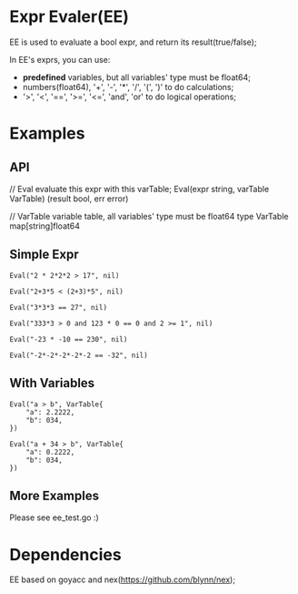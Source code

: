 # Expr Evaler(EE)
EE is used to evaluate a bool expr, and return its result(true/false);

In EE's exprs, you can use:

+ <b>predefined</b> variables, but all variables' type must be float64;
+ numbers(float64), '+', '-', '*', '/', '(', ')' to do calculations;
+ '>', '<', '==', '>=', '<=', 'and', 'or' to do logical operations;

# Examples
## API
// Eval evaluate this expr with this varTable;
Eval(expr string, varTable VarTable) (result bool, err error)

// VarTable variable table, all variables' type must be float64
type VarTable map[string]float64

## Simple Expr
```
Eval("2 * 2*2*2 > 17", nil)

Eval("2+3*5 < (2+3)*5", nil)

Eval("3*3*3 == 27", nil)

Eval("333*3 > 0 and 123 * 0 == 0 and 2 >= 1", nil)

Eval("-23 * -10 == 230", nil)

Eval("-2*-2*-2*-2*-2 == -32", nil)
```

## With Variables
```
Eval("a > b", VarTable{
	"a": 2.2222,
	"b": 034,
})

Eval("a + 34 > b", VarTable{
    "a": 0.2222,
	"b": 034,
})
```

## More Examples
Please see ee_test.go :)

# Dependencies
EE based on goyacc and nex(https://github.com/blynn/nex);